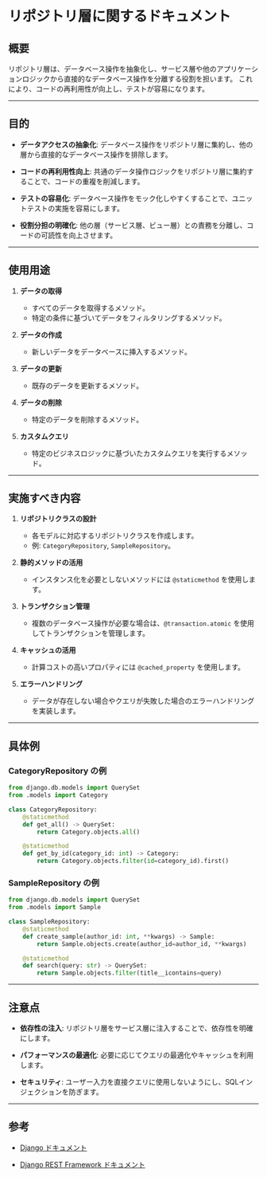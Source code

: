 # リポジトリ層に関するドキュメント

## 概要

リポジトリ層は、データベース操作を抽象化し、サービス層や他のアプリケーションロジックから直接的なデータベース操作を分離する役割を担います。
これにより、コードの再利用性が向上し、テストが容易になります。

---

## 目的

- **データアクセスの抽象化**: データベース操作をリポジトリ層に集約し、他の層から直接的なデータベース操作を排除します。

- **コードの再利用性向上**: 共通のデータ操作ロジックをリポジトリ層に集約することで、コードの重複を削減します。

- **テストの容易化**: データベース操作をモック化しやすくすることで、ユニットテストの実施を容易にします。

- **役割分担の明確化**: 他の層（サービス層、ビュー層）との責務を分離し、コードの可読性を向上させます。

---

## 使用用途

1. **データの取得**

   - すべてのデータを取得するメソッド。
   - 特定の条件に基づいてデータをフィルタリングするメソッド。

2. **データの作成**

   - 新しいデータをデータベースに挿入するメソッド。

3. **データの更新**

   - 既存のデータを更新するメソッド。

4. **データの削除**

   - 特定のデータを削除するメソッド。

5. **カスタムクエリ**

   - 特定のビジネスロジックに基づいたカスタムクエリを実行するメソッド。

---

## 実施すべき内容

1. **リポジトリクラスの設計**

   - 各モデルに対応するリポジトリクラスを作成します。
   - 例: `CategoryRepository`, `SampleRepository`。

2. **静的メソッドの活用**

   - インスタンス化を必要としないメソッドには `@staticmethod` を使用します。

3. **トランザクション管理**

   - 複数のデータベース操作が必要な場合は、`@transaction.atomic` を使用してトランザクションを管理します。

4. **キャッシュの活用**

   - 計算コストの高いプロパティには `@cached_property` を使用します。

5. **エラーハンドリング**

   - データが存在しない場合やクエリが失敗した場合のエラーハンドリングを実装します。

---

## 具体例


### CategoryRepository の例

```python
from django.db.models import QuerySet
from .models import Category

class CategoryRepository:
    @staticmethod
    def get_all() -> QuerySet:
        return Category.objects.all()

    @staticmethod
    def get_by_id(category_id: int) -> Category:
        return Category.objects.filter(id=category_id).first()
```


### SampleRepository の例

```python
from django.db.models import QuerySet
from .models import Sample

class SampleRepository:
    @staticmethod
    def create_sample(author_id: int, **kwargs) -> Sample:
        return Sample.objects.create(author_id=author_id, **kwargs)

    @staticmethod
    def search(query: str) -> QuerySet:
        return Sample.objects.filter(title__icontains=query)
```

---

## 注意点

- **依存性の注入**: リポジトリ層をサービス層に注入することで、依存性を明確にします。

- **パフォーマンスの最適化**: 必要に応じてクエリの最適化やキャッシュを利用します。

- **セキュリティ**: ユーザー入力を直接クエリに使用しないようにし、SQLインジェクションを防ぎます。

---

## 参考

- [Django ドキュメント](https://docs.djangoproject.com/)

- [Django REST Framework ドキュメント](https://www.django-rest-framework.org/)